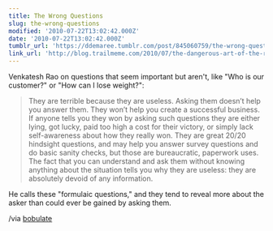 ```yaml
---
title: The Wrong Questions
slug: the-wrong-questions
modified: '2010-07-22T13:02:42.000Z'
date: '2010-07-22T13:02:42.000Z'
tumblr_url: 'https://ddemaree.tumblr.com/post/845060759/the-wrong-questions'
link_url: 'http://blog.trailmeme.com/2010/07/the-dangerous-art-of-the-right-question/'
---
```

Venkatesh Rao on questions that seem important but aren't, like "Who is our customer?" or "How can I lose weight?":

> They are terrible because they are useless. Asking them doesn’t help you answer them. They won’t help you create a successful business. If anyone tells you they won by asking such questions they are either lying, got lucky, paid too high a cost for their victory, or simply lack self-awareness about how they really won. They are great 20/20 hindsight questions, and may help you answer survey questions and do basic sanity checks, but those are bureaucratic, paperwork uses. The fact that you can understand and ask them without knowing anything about the situation tells you why they are useless: they are absolutely devoid of any information.

He calls these "formulaic questions," and they tend to reveal more about the asker than could ever be gained by asking them.

/via [bobulate](http://bobulate.com/post/838164346/the-dangerous-art-of-the-right-question)
